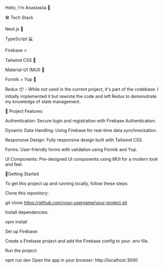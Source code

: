 Hello, I'm Anastasiia 👋

🛠️ Tech Stack

Next.js 🚀

TypeScript 💻

Firebase 🔥

Tailwind CSS 🌟

Material-UI (MUI) 🎨

Formik + Yup 📑

Redux 📦 - While not used in the current project, it's part of the codebase. I
initially implemented it but rewrote the code and left Redux to demonstrate my
knowledge of state management.

📝 Project Features

Authentication: Secure login and registration with Firebase Authentication.

Dynamic Data Handling: Using Firebase for real-time data synchronization.

Responsive Design: Fully responsive design built with Tailwind CSS.

Forms: User-friendly forms with validation using Formik and Yup.

UI Components: Pre-designed UI components using MUI for a modern look and feel.

🚀Getting Started

To get this project up and running locally, follow these steps:

Clone this repository:

git clone https://github.com/your-username/your-project.git

Install dependencies:

npm install

Set up Firebase:

Create a Firebase project and add the Firebase config to your .env file.

Run the project:

npm run dev Open the app in your browser: http://localhost:3000
